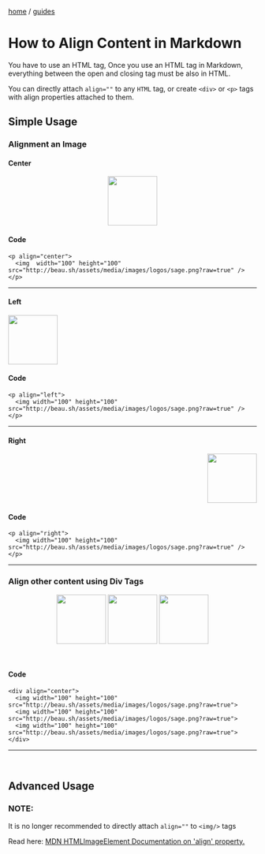 
<p><a href="/">home</a> / <a href="/guides">guides</a></p>
<div class="rainbow-retro"></div>

# How to Align Content in Markdown

You have to use an HTML tag, Once you use an HTML tag in Markdown, everything between the open and closing tag must be also in HTML. 

You can directly attach `align=""` to any `HTML` tag, or create `<div>` or `<p>` tags with align properties attached to them. 


## Simple Usage

### Alignment an Image

#### Center

<p align="center">
  <img  width="100" height="100" src="http://beau.sh/assets/media/images/logos/sage.png?raw=true" />
</p>

#### Code

```
<p align="center">
  <img  width="100" height="100" src="http://beau.sh/assets/media/images/logos/sage.png?raw=true" />
</p>
```

---

#### Left

<p align="left">
  <img width="100" height="100" src="http://beau.sh/assets/media/images/logos/sage.png?raw=true" />
</p>

#### Code

```
<p align="left">
  <img width="100" height="100" src="http://beau.sh/assets/media/images/logos/sage.png?raw=true" />
</p>
```

---

#### Right
<p align="right">
  <img width="100" height="100" src="http://beau.sh/assets/media/images/logos/sage.png?raw=true" />
</p>
 
#### Code

```
<p align="right">
  <img width="100" height="100" src="http://beau.sh/assets/media/images/logos/sage.png?raw=true" />
</p>
```

---

### Align other content using Div Tags

<div align="center">
  <img width="100" height="100" src="http://beau.sh/assets/media/images/logos/sage.png?raw=true">
  <img width="100" height="100" src="http://beau.sh/assets/media/images/logos/sage.png?raw=true">
  <img width="100" height="100" src="http://beau.sh/assets/media/images/logos/sage.png?raw=true">
</div>
  
<p class="spacers"> <br /></p>

#### Code

```
<div align="center">
  <img width="100" height="100" src="http://beau.sh/assets/media/images/logos/sage.png?raw=true">
  <img width="100" height="100" src="http://beau.sh/assets/media/images/logos/sage.png?raw=true">
  <img width="100" height="100" src="http://beau.sh/assets/media/images/logos/sage.png?raw=true">
</div>
```
---
<p class="spacers"> <br /></p>

## Advanced Usage

### NOTE:

It is no longer recommended to directly attach `align=""` to `<img/>` tags 

Read here: <a href="https://developer.mozilla.org/en-US/docs/Web/API/HTMLImageElement/align">MDN HTMLImageElement Documentation on 'align' property.</a>
